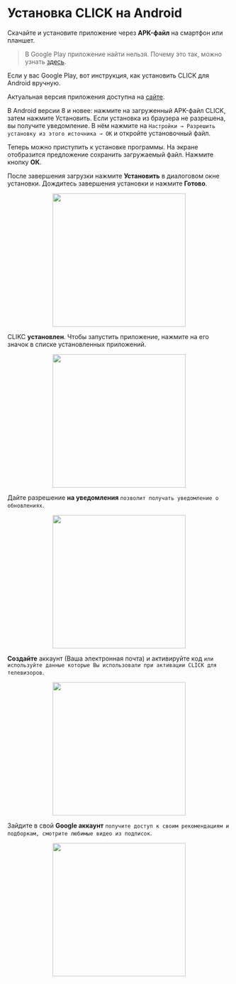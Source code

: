 # Установка CLICK на Android

Скачайте и установите приложение через **APK-файл** на смартфон или планшет.

> В Google Play приложение найти нельзя. Почему это так, можно узнать [здесь](https://www.androidpolice.com/2016/03/01/google-explicitly-bans-ad-blockers-from-the-play-store-except-all-those-ad-blocking-web-browsers-apparently/).
>

Если у вас Google Play, вот инструкция, как установить CLICK для Android вручную.

Актуальная версия приложения доступна на [сайте](https://myclick.app/app).

В Android версии 8 и новее: нажмите на загруженный APK-файл CLICK, затем нажмите Установить. Если установка из браузера не разрешена, вы получите уведомление. В нём нажмите на `Настройки → Разрешить установку из этого источника → ОК` и откройте установочный файл.

Теперь можно приступить к установке программы. На экране отобразится предложение сохранить загружаемый файл. 
 Нажмите кнопку **ОК**.

После завершения загрузки нажмите **Установить** в диалоговом окне установки. 
 Дождитесь завершения установки и нажмите **Готово**.

<p align="center"><img src="telegram-cloud-photo-size-2-5240471339846985384-y.jpg" width="300"></p> 

CLIKC **установлен**. Чтобы запустить приложение, нажмите на его значок в списке установленных приложений.

<p align="center"><img src="telegram-cloud-photo-size-2-5240471339846985380-y.jpg" width="300"></p> 

Дайте разрешение **на уведомления** `позволит получать уведомление о обновлениях`.

<p align="center"><img src="telegram-cloud-photo-size-2-5240471339846985378-y.jpg" width="300"></p> 

**Создайте** аккаунт (Ваша электронная почта) и активируйте код `или используйте данные которые Вы использовали при активации CLICK для телевизоров`.

<p align="center"><img src="telegram-cloud-photo-size-2-5240471339846985379-y.jpg" width="300"></p> 

Зайдите в свой **Google аккаунт** `получите доступ к своим рекомендациям и подборкам, смотрите любимые видео из подписок`.

<p align="center"><img src="telegram-cloud-photo-size-2-5240471339846985377-y.jpg" width="300"></p> 